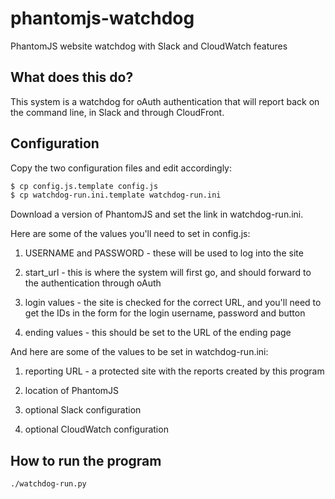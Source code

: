 # phantomjs-watchdog
PhantomJS website watchdog with Slack and CloudWatch features

## What does this do?
This system is a watchdog for oAuth authentication that will report
back on the command line, in Slack and through CloudFront.

## Configuration
Copy the two configuration files and edit accordingly:

```bash
$ cp config.js.template config.js
$ cp watchdog-run.ini.template watchdog-run.ini
```

Download a version of PhantomJS and set the link in watchdog-run.ini.

Here are some of the values you'll need to set in config.js:

1. USERNAME and PASSWORD - these will be used to log into the site

2. start_url - this is where the system will first go, and should
forward to the authentication through oAuth

3. login values - the site is checked for the correct URL, and you'll
need to get the IDs in the form for the login username, password and
button

4. ending values - this should be set to the URL of the ending page

And here are some of the values to be set in watchdog-run.ini:

1. reporting URL - a protected site with the reports created by this
program

2. location of PhantomJS

3. optional Slack configuration

4. optional CloudWatch configuration

## How to run the program
```./watchdog-run.py```